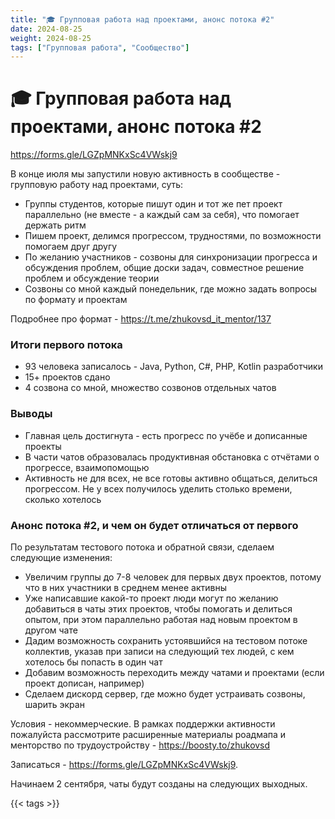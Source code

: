 ```yaml
---
title: "🎓 Групповая работа над проектами, анонс потока #2"
date: 2024-08-25
weight: 2024-08-25
tags: ["Групповая работа", "Сообщество"]
---
```


# 🎓 Групповая работа над проектами, анонс потока #2

https://forms.gle/LGZpMNKxSc4VWskj9

В конце июля мы запустили новую активность в сообществе - групповую работу над проектами, суть:

- Группы студентов, которые пишут один и тот же пет проект параллельно (не вместе - а каждый сам за себя), что помогает держать ритм
- Пишем проект, делимся прогрессом, трудностями, по возможности помогаем друг другу
- По желанию участников - созвоны для синхронизации прогресса и обсуждения проблем, общие доски задач, совместное решение проблем и обсуждение теории
- Созвоны со мной каждый понедельник, где можно задать вопросы по формату и проектам

Подробнее про формат - https://t.me/zhukovsd_it_mentor/137

### Итоги первого потока

- 93 человека записалось - Java, Python, C#, PHP, Kotlin разработчики
- 15+ проектов сдано
- 4 созвона со мной, множество созвонов отдельных чатов

### Выводы

- Главная цель достигнута - есть прогресс по учёбе и дописанные проекты
- В части чатов образовалась продуктивная обстановка с отчётами о прогрессе, взаимопомощью
- Активность не для всех, не все готовы активно общаться, делиться прогрессом. Не у всех получилось уделить столько времени, сколько хотелось

### Анонс потока #2, и чем он будет отличаться от первого

По результатам тестового потока и обратной связи, сделаем следующие изменения:

- Увеличим группы до 7-8 человек для первых двух проектов, потому что в них участники в среднем менее активны
- Уже написавшие какой-то проект люди могут по желанию добавиться в чаты этих проектов, чтобы помогать и делиться опытом, при этом параллельно работая над новым проектом в другом чате
- Дадим возможность сохранить устоявшийся на тестовом потоке коллектив, указав при записи на следующий тех людей, с кем хотелось бы попасть в один чат
- Добавим возможность переходить между чатами и проектами (если проект дописан, например)
- Сделаем дискорд сервер, где можно будет устраивать созвоны, шарить экран

Условия - некоммерческие. В рамках поддержки активности пожалуйста рассмотрите расширенные материалы роадмапа и менторство по трудоустройству - https://boosty.to/zhukovsd

Записаться - https://forms.gle/LGZpMNKxSc4VWskj9.

Начинаем 2 сентября, чаты будут созданы на следующих выходных.

{{< tags >}} 